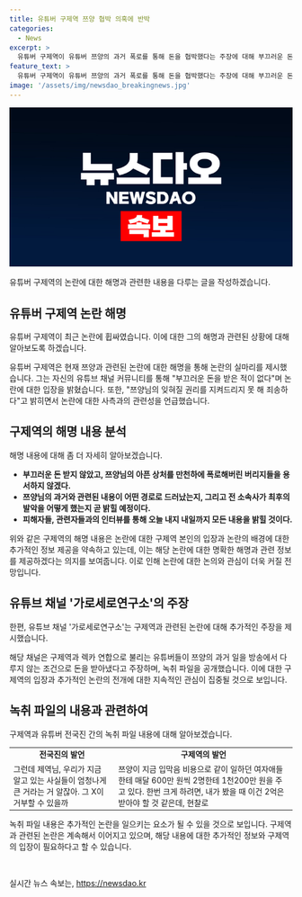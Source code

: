 ```yaml
---
title: 유튜버 구제역 쯔양 협박 의혹에 반박
categories:
  - News
excerpt: >
  유튜버 구제역이 유튜버 쯔양의 과거 폭로를 통해 돈을 협박했다는 주장에 대해 부끄러운 돈 받은 적 없다며 쯔양의 권리를 지키려 노력했다고 명확히 해명했다. 녹취 파일에 따르면, 구제역은 쯔양의 폭로를 통해 돈을 요구한 것으로 드러났고 이에 대한 추가 발언과 인터뷰 내용을 곧 공개할 예정이다. 유튜버 가로세로연구소는 유튜버들이 쯔양의 과거를 방송에서 다루지 않는 조건으로 돈을 받았다고 주장하며 녹취 파일을 공개했다. 해당 사건은 논란을 더해가고 있으며, 구제역과 관련된 추가 진상이 공개될 것으로 보인다.
feature_text: >
  유튜버 구제역이 유튜버 쯔양의 과거 폭로를 통해 돈을 협박했다는 주장에 대해 부끄러운 돈 받은 적 없다며 쯔양의 권리를 지키려 노력했다고 명확히 해명했다. 녹취 파일에 따르면, 구제역은 쯔양의 폭로를 통해 돈을 요구한 것으로 드러났고 이에 대한 추가 발언과 인터뷰 내용을 곧 공개할 예정이다. 유튜버 가로세로연구소는 유튜버들이 쯔양의 과거를 방송에서 다루지 않는 조건으로 돈을 받았다고 주장하며 녹취 파일을 공개했다. 해당 사건은 논란을 더해가고 있으며, 구제역과 관련된 추가 진상이 공개될 것으로 보인다.
image: '/assets/img/newsdao_breakingnews.jpg'
---
```


<p><img src="/assets/img/newsdao_breakingnews.jpg" alt="koreaapp 속보" /></p>

<p>유튜버 구제역의 논란에 대한 해명과 관련한 내용을 다루는 글을 작성하겠습니다.</p>

<h2 data-ke-size="size26">유튜버 구제역 논란 해명</h2>

<p>유튜버 구제역이 최근 논란에 휩싸였습니다. 이에 대한 그의 해명과 관련된 상황에 대해 알아보도록 하겠습니다.</p>

<p data-ke-size="size16">유튜버 구제역은 현재 쯔양과 관련된 논란에 대한 해명을 통해 논란의 실마리를 제시했습니다. 그는 자신의 유튜브 채널 커뮤니티를 통해 "부끄러운 돈을 받은 적이 없다"며 논란에 대한 입장을 밝혔습니다. 또한, "쯔양님의 잊혀질 권리를 지켜드리지 못 해 죄송하다"고 밝히면서 논란에 대한 사측과의 관련성을 언급했습니다.</p>

<h2 data-ke-size="size24">구제역의 해명 내용 분석</h2>

<p>해명 내용에 대해 좀 더 자세히 알아보겠습니다.</p>

<ul>
  <li><strong>부끄러운 돈 받지 않았고, 쯔양님의 아픈 상처를 만천하에 폭로해버린 버리지들을 용서하지 않겠다.</strong></li>
  <li><strong>쯔양님의 과거와 관련된 내용이 어떤 경로로 드러났는지, 그리고 전 소속사가 최후의 발악을 어떻게 했는지 곧 밝힐 예정이다.</strong></li>
  <li><strong>피해자들, 관련자들과의 인터뷰를 통해 오늘 내지 내일까지 모든 내용을 밝힐 것이다.</strong></li>
</ul>

<p data-ke-size="size16">위와 같은 구제역의 해명 내용은 논란에 대한 구제역 본인의 입장과 논란의 배경에 대한 추가적인 정보 제공을 약속하고 있는데, 이는 해당 논란에 대한 명확한 해명과 관련 정보를 제공하겠다는 의지를 보여줍니다. 이로 인해 논란에 대한 논의와 관심이 더욱 커질 전망입니다.</p>

<h2 data-ke-size="size24">유튜브 채널 '가로세로연구소'의 주장</h2>

<p>한편, 유튜브 채널 '가로세로연구소'는 구제역과 관련된 논란에 대해 추가적인 주장을 제시했습니다.</p>

<p data-ke-size="size16">해당 채널은 구제역과 렉카 연합으로 불리는 유튜버들이 쯔양의 과거 일을 방송에서 다루지 않는 조건으로 돈을 받아냈다고 주장하며, 녹취 파일을 공개했습니다. 이에 대한 구제역의 입장과 추가적인 논란의 전개에 대한 지속적인 관심이 집중될 것으로 보입니다. </p>

<h2 data-ke-size="size24">녹취 파일의 내용과 관련하여</h2>

<p>구제역과 유튜버 전국진 간의 녹취 파일 내용에 대해 알아보겠습니다.</p>

<table>
  <tr>
    <td style="text-align: center; height: 17px;"><b>전국진의 발언</b></td>
    <td style="text-align: center; height: 17px;"><b>구제역의 발언</b></td>
  </tr>
  <tr>
    <td>그런데 제역님, 우리가 지금 알고 있는 사실들이 엄청나게 큰 거라는 거 알잖아. 그 X이 거부할 수 있을까</td>
    <td>쯔양이 지금 입막음 비용으로 같이 일하던 여자애들한테 매달 600만 원씩 2명한테 1천200만 원을 주고 있다. 한번 크게 하려면, 내가 봤을 때 이건 2억은 받아야 할 것 같은데, 현찰로</td>
  </tr>
</table>

<p data-ke-size="size16">녹취 파일 내용은 추가적인 논란을 일으키는 요소가 될 수 있을 것으로 보입니다. 구제역과 관련된 논란은 계속해서 이어지고 있으며, 해당 내용에 대한 추가적인 정보와 구제역의 입장이 필요하다고 할 수 있습니다.</p>

<p data-ke-size="size16">&nbsp;</p>
실시간 뉴스 속보는, <a href="https://newsdao.kr" rel="dofollow">https://newsdao.kr</a>


